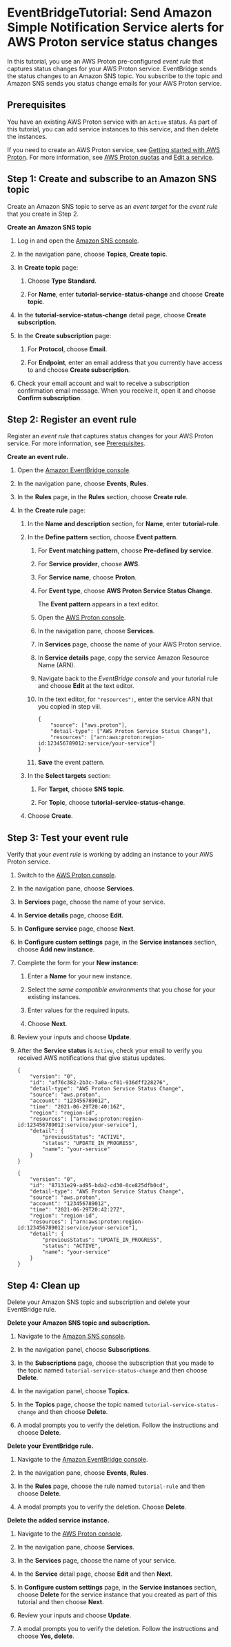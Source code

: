 # EventBridgeTutorial: Send Amazon Simple Notification Service alerts for AWS Proton service status changes<a name="event-tutorial-sns"></a>

In this tutorial, you use an AWS Proton pre\-configured *event rule* that captures status changes for your AWS Proton service\. EventBridge sends the status changes to an Amazon SNS topic\. You subscribe to the topic and Amazon SNS sends you status change emails for your AWS Proton service\.

## Prerequisites<a name="event-tutorial-sns-prereq"></a>

You have an existing AWS Proton service with an `Active` status\. As part of this tutorial, you can add service instances to this service, and then delete the instances\.

If you need to create an AWS Proton service, see [Getting started with AWS Proton](ag-getting-started.md)\. For more information, see [AWS Proton quotas](ag-limits.md) and [Edit a service](ag-svc-update.md)\.

## Step 1: Create and subscribe to an Amazon SNS topic<a name="event-tutorial-sns-step1"></a>

Create an Amazon SNS topic to serve as an *event target* for the *event rule* that you create in Step 2\.

**Create an Amazon SNS topic**

1. Log in and open the [Amazon SNS console](https://console.aws.amazon.com/sns/v3/)\.

1. In the navigation pane, choose **Topics**, **Create topic**\.

1. In **Create topic** page:

   1. Choose **Type** **Standard**\.

   1. For **Name**, enter **tutorial\-service\-status\-change** and choose **Create topic**\.

1. In the **tutorial\-service\-status\-change** detail page, choose **Create subscription**\.

1. In the **Create subscription** page:

   1. For **Protocol**, choose **Email**\.

   1. For **Endpoint**, enter an email address that you currently have access to and choose **Create subscription**\.

1. Check your email account and wait to receive a subscription confirmation email message\. When you receive it, open it and choose **Confirm subscription**\.

## Step 2: Register an event rule<a name="event-tutorial-ebridge-step2"></a>

Register an *event rule* that captures status changes for your AWS Proton service\. For more information, see [Prerequisites](#event-tutorial-sns-prereq)\.

**Create an event rule\.**

1. Open the [Amazon EventBridge console](https://console.aws.amazon.com/events/)\.

1. In the navigation pane, choose **Events**, **Rules**\.

1. In the **Rules** page, in the **Rules** section, choose **Create rule**\.

1. In the **Create rule** page:

   1. In the **Name and description** section, for **Name**, enter **tutorial\-rule**\.

   1. In the **Define pattern** section, choose **Event pattern**\.

      1. For **Event matching pattern**, choose **Pre\-defined by service**\.

      1. For **Service provider**, choose **AWS**\.

      1. For **Service name**, choose **Proton**\.

      1. For **Event type**, choose **AWS Proton Service Status Change**\.

         The **Event pattern** appears in a text editor\.

      1. Open the [AWS Proton console](https://console.aws.amazon.com/proton/)\.

      1. In the navigation pane, choose **Services**\.

      1. In **Services** page, choose the name of your AWS Proton service\.

      1. In **Service details** page, copy the service Amazon Resource Name \(ARN\)\.

      1. Navigate back to the *EventBridge console* and your tutorial rule and choose **Edit** at the text editor\.

      1. In the text editor, for `"resources":`, enter the service ARN that you copied in step viii\.

         ```
         {
             "source": ["aws.proton"],
             "detail-type": ["AWS Proton Service Status Change"],
             "resources": ["arn:aws:proton:region-id:123456789012:service/your-service"]
         }
         ```

      1. **Save** the event pattern\.

   1. In the **Select targets** section:

      1. For **Target**, choose **SNS topic**\.

      1. For **Topic**, choose **tutorial\-service\-status\-change**\.

   1. Choose **Create**\.

## Step 3: Test your event rule<a name="event-tutorial-ebridge-step3"></a>

Verify that your *event rule* is working by adding an instance to your AWS Proton service\.

1. Switch to the [AWS Proton console](https://console.aws.amazon.com/proton/)\.

1. In the navigation pane, choose **Services**\.

1. In **Services** page, choose the name of your service\.

1. In **Service details** page, choose **Edit**\.

1. In **Configure service** page, choose **Next**\.

1. In **Configure custom settings** page, in the **Service instances** section, choose **Add new instance**\.

1. Complete the form for your **New instance**:

   1. Enter a **Name** for your new instance\.

   1. Select the *same compatible environments* that you chose for your existing instances\.

   1. Enter values for the required inputs\.

   1. Choose **Next**\.

1. Review your inputs and choose **Update**\.

1. After the **Service status** is `Active`, check your email to verify you received AWS notifications that give status updates\.

   ```
   {
       "version": "0",
       "id": "af76c382-2b3c-7a0a-cf01-936dff228276",
       "detail-type": "AWS Proton Service Status Change",
       "source": "aws.proton",
       "account": "123456789012",
       "time": "2021-06-29T20:40:16Z",
       "region": "region-id",
       "resources": ["arn:aws:proton:region-id:123456789012:service/your-service"],
       "detail": {
           "previousStatus": "ACTIVE",
           "status": "UPDATE_IN_PROGRESS",
           "name": "your-service"
       }
   }
   ```

   ```
   {
       "version": "0",
       "id": "87131e29-ad95-bda2-cd30-0ce825dfb0cd",
       "detail-type": "AWS Proton Service Status Change",
       "source": "aws.proton",
       "account": "123456789012",
       "time": "2021-06-29T20:42:27Z",
       "region": "region-id",
       "resources": ["arn:aws:proton:region-id:123456789012:service/your-service"],
       "detail": {
           "previousStatus": "UPDATE_IN_PROGRESS",
           "status": "ACTIVE",
           "name": "your-service"
       }
   }
   ```

## Step 4: Clean up<a name="event-tutorial-ebridge-step4"></a>

Delete your Amazon SNS topic and subscription and delete your EventBridge rule\.

**Delete your Amazon SNS topic and subscription\.**

1. Navigate to the [Amazon SNS console](https://console.aws.amazon.com/sns/v3/)\.

1. In the navigation panel, choose **Subscriptions**\.

1. In the **Subscriptions** page, choose the subscription that you made to the topic named `tutorial-service-status-change` and then choose **Delete**\.

1. In the navigation panel, choose **Topics**\.

1. In the **Topics** page, choose the topic named `tutorial-service-status-change` and then choose **Delete**\.

1. A modal prompts you to verify the deletion\. Follow the instructions and choose **Delete**\.

**Delete your EventBridge rule\.**

1. Navigate to the [Amazon EventBridge console](https://console.aws.amazon.com/events/)\.

1. In the navigation pane, choose **Events**, **Rules**\.

1. In the **Rules** page, choose the rule named `tutorial-rule` and then choose **Delete**\.

1. A modal prompts you to verify the deletion\. Choose **Delete**\.

**Delete the added service instance\.**

1. Navigate to the [AWS Proton console](https://console.aws.amazon.com/proton/)\.

1. In the navigation pane, choose **Services**\.

1. In the **Services** page, choose the name of your service\.

1. In the **Service** detail page, choose **Edit** and then **Next**\.

1. In **Configure custom settings** page, in the **Service instances** section, choose **Delete** for the service instance that you created as part of this tutorial and then choose **Next**\.

1. Review your inputs and choose **Update**\.

1. A modal prompts you to verify the deletion\. Follow the instructions and choose **Yes, delete**\.